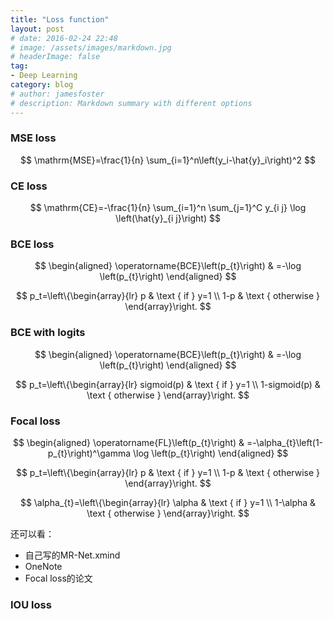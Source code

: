 ```yaml
---
title: "Loss function"
layout: post
# date: 2016-02-24 22:48
# image: /assets/images/markdown.jpg
# headerImage: false
tag:
- Deep Learning
category: blog
# author: jamesfoster
# description: Markdown summary with different options
---
```


### MSE loss

$$
\mathrm{MSE}=\frac{1}{n} \sum_{i=1}^n\left(y_i-\hat{y}_i\right)^2
$$

### CE loss

$$
\mathrm{CE}=-\frac{1}{n} \sum_{i=1}^n \sum_{j=1}^C y_{i j} \log \left(\hat{y}_{i j}\right)
$$

### BCE loss

$$
\begin{aligned}
\operatorname{BCE}\left(p_{t}\right) & =-\log \left(p_{t}\right)
\end{aligned}
$$

$$
p_t=\left\{\begin{array}{lr}
p & \text { if } y=1 \\
1-p & \text { otherwise }
\end{array}\right.
$$

### BCE with logits

$$
\begin{aligned}
\operatorname{BCE}\left(p_{t}\right) & =-\log \left(p_{t}\right)
\end{aligned}
$$

$$
p_t=\left\{\begin{array}{lr}
sigmoid(p) & \text { if } y=1 \\
1-sigmoid(p) & \text { otherwise }
\end{array}\right.
$$

### Focal loss

$$
\begin{aligned}
\operatorname{FL}\left(p_{t}\right) & =-\alpha_{t}\left(1-p_{t}\right)^\gamma \log \left(p_{t}\right)
\end{aligned}
$$

$$
p_t=\left\{\begin{array}{lr}
p & \text { if } y=1 \\
1-p & \text { otherwise }
\end{array}\right.
$$

$$
\alpha_{t}=\left\{\begin{array}{lr}
\alpha & \text { if } y=1 \\
1-\alpha & \text { otherwise }
\end{array}\right.
$$

还可以看：

- 自己写的MR-Net.xmind
- OneNote
- Focal loss的论文

### IOU loss
